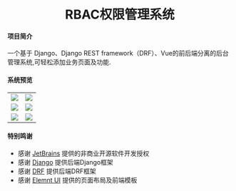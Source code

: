 <h1 style="text-align: center">RBAC权限管理系统</h1>

#### 项目简介
一个基于 Django、Django REST framework（DRF）、Vue的前后端分离的后台管理系统,可轻松添加业务页面及功能.



#### 系统预览
<table>
    <tr>
        <td><img src="https://images.cnblogs.com/cnblogs_com/heheda005/1942678/o_2103070314276.png" border="0" /></td>
        <td><img src="https://images.cnblogs.com/cnblogs_com/heheda005/1942678/o_2103070314042.png" border="0" /></td>
    </tr>
    <tr>
        <td><img src="https://images.cnblogs.com/cnblogs_com/heheda005/1942678/o_2103070314113.png" border="0" /></td>
        <td><img src="https://images.cnblogs.com/cnblogs_com/heheda005/1942678/o_2103070314164.png" border="0" /></td>
    </tr>
    <tr>
        <td><img src="https://images.cnblogs.com/cnblogs_com/heheda005/1942678/o_2103070314225.png" border="0" /></td>
        <td><img src="https://images.cnblogs.com/cnblogs_com/heheda005/1942678/o_2103070314276.png" border="0" /></td>
    </tr>
</table>





#### 特别鸣谢
- 感谢 [JetBrains](https://www.jetbrains.com/) 提供的非商业开源软件开发授权
- 感谢 [Django](https://github.com/django/django) 提供后端Django框架
- 感谢 [DRF](https://github.com/encode/django-rest-framework) 提供后端DRF框架
- 感谢 [Elemnt UI](https://element.eleme.cn/#/zh-CN) 提供的页面布局及前端模板
